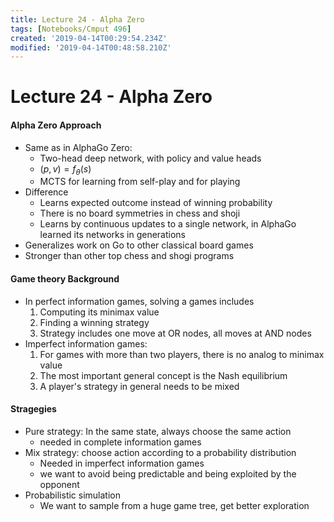 ```yaml
---
title: Lecture 24 - Alpha Zero
tags: [Notebooks/Cmput 496]
created: '2019-04-14T00:29:54.234Z'
modified: '2019-04-14T00:48:58.210Z'
---
```


# Lecture 24 - Alpha Zero
#### Alpha Zero Approach
  * Same as in AlphaGo Zero:
    * Two-head deep network, with policy and value heads
    * $(p, v) = f_{\theta}(s)$
    * MCTS for learning from self-play and for playing
  * Difference
    * Learns expected outcome instead of winning probability
    * There is no board symmetries in chess and shoji
    * Learns by continuous updates to a single network, in AlphaGo learned its networks in generations
  * Generalizes work on Go to other classical board games
  * Stronger than other top chess and shogi programs


#### Game theory Background
  * In perfect information games, solving a games includes
    1. Computing its minimax value
    2. Finding a winning strategy
    3. Strategy includes one move at OR nodes, all moves at AND nodes
  * Imperfect information games:
    1. For games with more than two players, there is no analog to minimax value
    2. The most important general concept is the Nash equilibrium
    3. A player's strategy in general needs to be mixed

#### Stragegies
  * Pure strategy: In the same state, always choose the same action
    * needed in complete information games
  * Mix strategy: choose action according to a probability distribution
    * Needed in imperfect information games
    * we want to avoid being predictable and being exploited by the opponent
  * Probabilistic simulation
    * We want to sample from a huge game tree, get better exploration

